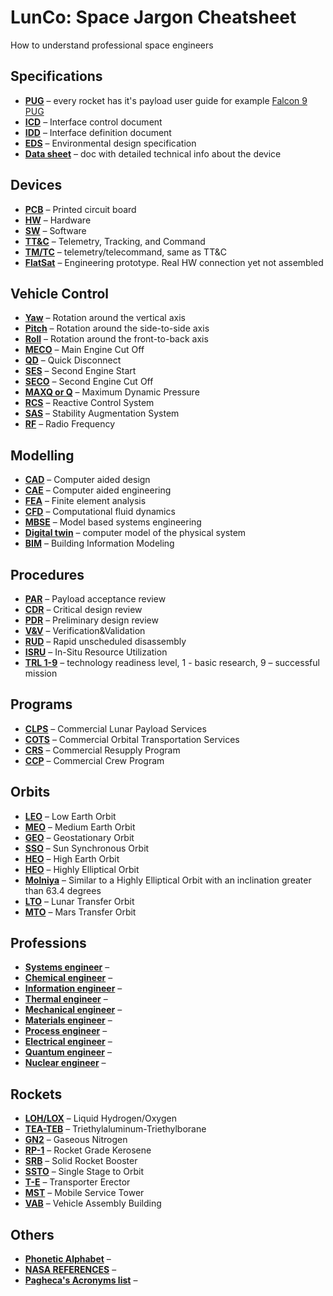# LunCo: Space Jargon Cheatsheet
How to understand professional space engineers

## Specifications
* **[PUG]()** – every rocket has it's payload user guide for example [Falcon 9 PUG](https://www.mach5lowdown.com/wp-content/uploads/PUG/falcon_9_users_guide_rev_2.0-1.pdf)
* **[ICD]()** – Interface control document
* **[IDD]()** – Interface definition document
* **[EDS]()** – Environmental design specification
* **[Data sheet]()** – doc with detailed technical info about the device

## Devices
* **[PCB]()** – Printed circuit board 
* **[HW]()** – Hardware
* **[SW]()** – Software
* **[TT&C]()** – Telemetry, Tracking, and Command
* **[TM/TC]()** – telemetry/telecommand, same as TT&C
* **[FlatSat]()** – Engineering prototype. Real HW connection yet not assembled

## Vehicle Control
* **[Yaw]()** – Rotation around the vertical axis
* **[Pitch]()** – Rotation around the side-to-side axis
* **[Roll]()** – Rotation around the front-to-back axis
* **[MECO]()** – Main Engine Cut Off
* **[QD]()** – Quick Disconnect
* **[SES]()** – Second Engine Start
* **[SECO]()** – Second Engine Cut Off
* **[MAXQ or Q]()** – Maximum Dynamic Pressure
* **[RCS]()** – Reactive Control System
* **[SAS]()** – Stability Augmentation System
* **[RF]()** – Radio Frequency

## Modelling
* **[CAD]()** – Computer aided design
* **[CAE]()** – Computer aided engineering
* **[FEA]()** – Finite element analysis
* **[CFD]()** – Computational fluid dynamics
* **[MBSE]()** – Model based systems engineering
* **[Digital twin]()** – computer model of the physical system
* **[BIM]()** – Building Information Modeling
  
## Procedures
* **[PAR]()** – Payload acceptance review
* **[CDR]()** – Critical design review
* **[PDR]()** – Preliminary design review
* **[V&V]()** – Verification&Validation
* **[RUD]()** – Rapid unscheduled disassembly
* **[ISRU]()** – In-Situ Resource Utilization
* **[TRL 1-9]()** – technology readiness level, 1 - basic research, 9 – successful mission

## Programs
* **[CLPS]()** – Commercial Lunar Payload Services
* **[COTS]()** – Commercial Orbital Transportation Services
* **[CRS]()** – Commercial Resupply Program
* **[CCP]()** – Commercial Crew Program

## Orbits
* **[LEO]()** – Low Earth Orbit
* **[MEO]()** – Medium Earth Orbit
* **[GEO]()** – Geostationary Orbit 
* **[SSO]()** – Sun Synchronous Orbit
* **[HEO]()** – High Earth Orbit
* **[HEO]()** – Highly Elliptical Orbit
* **[Molniya]()** – Similar to a Highly Elliptical Orbit with an inclination greater than 63.4 degrees
* **[LTO]()** – Lunar Transfer Orbit
* **[MTO]()** – Mars Transfer Orbit
  
## Professions
* **[Systems engineer]()** – 
* **[Chemical engineer]()** –  
* **[Information engineer]()** –
* **[Thermal engineer]()** –   
* **[Mechanical engineer]()** –
* **[Materials engineer]()** –   
* **[Process engineer]()** –
* **[Electrical engineer]()** –   
* **[Quantum engineer]()** –
* **[Nuclear engineer]()** – 

## Rockets
* **[LOH/LOX]()** – Liquid Hydrogen/Oxygen
* **[TEA-TEB]()** – Triethylaluminum-Triethylborane
* **[GN2]()** – Gaseous Nitrogen
* **[RP-1]()** – Rocket Grade Kerosene
* **[SRB]()** – Solid Rocket Booster
* **[SSTO]()** – Single Stage to Orbit
* **[T-E]()** – Transporter Erector
* **[MST]()** – Mobile Service Tower
* **[VAB]()** – Vehicle Assembly Building
  
## Others
* **[Phonetic Alphabet](https://en.wikipedia.org/wiki/International_Phonetic_Alphabet)** – 
* **[NASA REFERENCES](https://www.nasa.gov/pdf/632702main_NASA_FY13_Budget-Reference-508.pdf)** – 
* **[Pagheca's Acronyms list](https://forum.nasaspaceflight.com/index.php?topic=34802.0)** – 